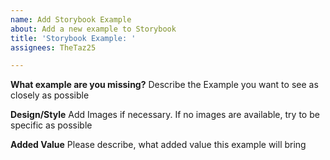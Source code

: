 ```yaml
---
name: Add Storybook Example
about: Add a new example to Storybook
title: 'Storybook Example: '
assignees: TheTaz25

---
```


**What example are you missing?**
Describe the Example you want to see as closely as possible

**Design/Style**
Add Images if necessary. If no images are available, try to be specific as possible

**Added Value**
Please describe, what added value this example will bring
